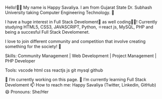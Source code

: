 Hello!👋🏻 My name is Happy Savaliya. I am from Gujarat State Dr. Subhash University taking Computer Engineering Technology. 🏫

I have a huge interest in Full Stack Develoment📝 as well coding👩‍💻! Currently studying HTML5, CSS3, JAVASCRIPT, Python, ⚛️react js, MySQL, PHP and being a succesful Full Stack Develomenet.

I love to join different community and competition that involve creating something for the society! 🙋

Skills: Community Management | Web Development | Project Management | PHP Developer

Tools: vscode html css reactjs js git mysql github

🔭 I’m currently working on this page. 🌱 I’m currently learning Full Stack Develoment 📫 How to reach me: Happy Savaliya (Twitter, Linkedin, GitHub) 😄 Pronouns: She/Her
